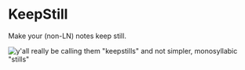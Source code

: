 # KeepStill
Make your (non-LN) notes keep still.

![y'all really be calling them "keepstills" and not simpler, monosyllabic "stills"](https://xn--gi8h6v.tk/NoContextQuaverDiscordImages/QuaverImages/simpler_monosyllabic_stills.png)
